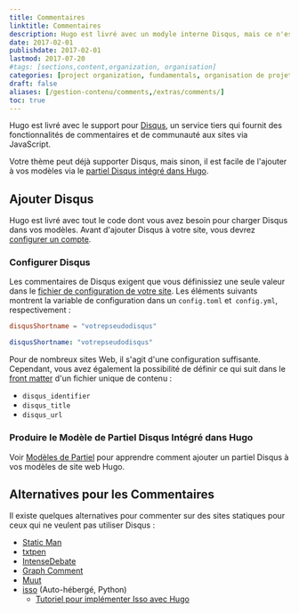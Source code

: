 ```yaml
---
title: Commentaires
linktitle: Commentaires
description: Hugo est livré avec un modyle interne Disqus, mais ce n'est pas le seul système de commentaire qui fonctionnera avec votre nouveau site web Hugo.
date: 2017-02-01
publishdate: 2017-02-01
lastmod: 2017-07-20
#tags: [sections,content,organization, organisation]
categories: [project organization, fundamentals, organisation de projet, fondamentaux]
draft: false
aliases: [/gestion-contenu/comments,/extras/comments/]
toc: true
---
```


Hugo est livré avec le support pour [Disqus](https://disqus.com/), un service tiers qui fournit des fonctionnalités de commentaires et de communauté aux sites via JavaScript.

Votre thème peut déjà supporter Disqus, mais sinon, il est facile de l'ajouter à vos modèles via le [partiel Disqus intégré dans Hugo][disquspartial].

## Ajouter Disqus

Hugo est livré avec tout le code dont vous avez besoin pour charger Disqus dans vos modèles. Avant d'ajouter Disqus à votre site, vous devrez [configurer un compte][disqussetup].

### Configurer Disqus

Les commentaires de Disqus exigent que vous définissiez une seule valeur dans le [fichier de configuration de votre site][configuration]. Les éléments suivants montrent la variable de configuration dans un `config.toml` et` config.yml`, respectivement :

```toml
disqusShortname = "votrepseudodisqus"
```

```yaml
disqusShortname: "votrepseudodisqus"
```

Pour de nombreux sites Web, il s'agit d'une configuration suffisante. Cependant, vous avez également la possibilité de définir ce qui suit dans le [front matter][] d'un fichier unique de contenu :

* `disqus_identifier`
* `disqus_title`
* `disqus_url`

### Produire le Modèle de Partiel Disqus Intégré dans Hugo

Voir [Modèles de Partiel][partials] pour apprendre comment ajouter un partiel Disqus à vos modèles de site web Hugo.

## Alternatives pour les Commentaires

Il existe quelques alternatives pour commenter sur des sites statiques pour ceux qui ne veulent pas utiliser Disqus :

* [Static Man](https://staticman.net/)
* [txtpen](https://txtpen.com)
* [IntenseDebate](http://intensedebate.com/)
* [Graph Comment][]
* [Muut](http://muut.com/)
* [isso](http://posativ.org/isso/) (Auto-hébergé, Python)
    * [Tutoriel pour implémenter Isso avec Hugo][issotutorial]


<!-- I don't think this is worth including in the documentation since it seems that Steve is no longer supporting or developing this project. rdwatters - 2017-02-29.-->
<!-- * [Kaiju](https://github.com/spf13/kaiju) -->

<!-- ## Kaiju

[Kaiju](https://github.com/spf13/kaiju) is an open-source project started by [spf13](http://spf13.com/) (Hugo’s author) to bring easy and fast real time discussions to the web.

Written using Go, Socket.io, and [MongoDB][], Kaiju is very fast and easy to deploy.

It is in early development but shows promise. If you have interest, please help by contributing via pull request, [opening an issue in the Kaiju GitHub repository][kaijuissue], or [Tweeting about it][tweet]. Every bit helps. -->

[configuration]: /demarrage/configuration/
[disquspartial]: /templates/partials/#disqus
[disqussetup]: https://disqus.com/profile/signup/
[forum]: https://discourse.gohugo.io
[front matter]: /gestion-contenu/front-matter/
[Graph Comment]: https://graphcomment.com/
[kaijuissue]: https://github.com/spf13/kaiju/issues/new
[issotutorial]: https://stiobhart.net/2017-02-24-isso-comments/
[partials]: /templates/partials/
[MongoDB]: https://www.mongodb.com/
[tweet]: https://twitter.com/spf13
